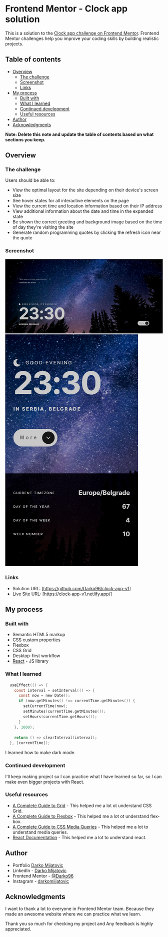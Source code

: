 # Frontend Mentor - Clock app solution

This is a solution to the [Clock app challenge on Frontend Mentor](https://www.frontendmentor.io/challenges/clock-app-LMFaxFwrM). Frontend Mentor challenges help you improve your coding skills by building realistic projects.

## Table of contents

- [Overview](#overview)
  - [The challenge](#the-challenge)
  - [Screenshot](#screenshot)
  - [Links](#links)
- [My process](#my-process)
  - [Built with](#built-with)
  - [What I learned](#what-i-learned)
  - [Continued development](#continued-development)
  - [Useful resources](#useful-resources)
- [Author](#author)
- [Acknowledgments](#acknowledgments)

**Note: Delete this note and update the table of contents based on what sections you keep.**

## Overview

### The challenge

Users should be able to:

- View the optimal layout for the site depending on their device's screen size
- See hover states for all interactive elements on the page
- View the current time and location information based on their IP address
- View additional information about the date and time in the expanded state
- Be shown the correct greeting and background image based on the time of day they're visiting the site
- Generate random programming quotes by clicking the refresh icon near the quote

### Screenshot

![](src/assets/screenshots/1.png)
![](src/assets/screenshots/2.png)

### Links

- Solution URL: [https://github.com/Darko96/clock-app-v1]
- Live Site URL: [https://clock-app-v1.netlify.app/]

## My process

### Built with

- Semantic HTML5 markup
- CSS custom properties
- Flexbox
- CSS Grid
- Desktop-first workflow
- [React](https://reactjs.org/) - JS library

### What I learned

```h
  useEffect(() => {
    const interval = setInterval(() => {
      const now = new Date();
      if (now.getMinutes() !== currentTime.getMinutes()) {
        setCurrentTime(now);
        setMinutes(currentTime.getMinutes());
        setHours(currentTime.getHours());
      }
    }, 1000);

    return () => clearInterval(interval);
  }, [currentTime]);
```

I learned how to make dark mode.

### Continued development

I'll keep making project so I can practice what I have learned so far, so I can make even bigger projects with React.

### Useful resources

- [A Complete Guide to Grid](https://css-tricks.com/snippets/css/complete-guide-grid/) - This helped me a lot ot understand CSS Grid.
- [A Complete Guide to Flexbox](https://css-tricks.com/snippets/css/a-guide-to-flexbox/) - This helped me a lot ot understand flex-box.
- [A Complete Guide to CSS Media Queries](https://css-tricks.com/a-complete-guide-to-css-media-queries/) - This helped me a lot to understand media queries.
- [React Documentation](https://react.dev/) - This helped me a lot to understand react.

## Author

- Portfolio [Darko Mijatovic](https://darko96.github.io/portfolio/)
- LinkedIn - [Darko Mijatovic](https://www.linkedin.com/in/darko-mijatovic-512384231/)
- Frontend Mentor - [@Darko96](https://www.frontendmentor.io/profile/Darko96)
- Instagram - [darkomiijatovic](https://www.instagram.com/darkomiijatovic/)

## Acknowledgments

I want to thank a lot to everyone in Frontend Mentor team. Because they made an awesome website where we can practice what we learn.

Thank you so much for checking my project and Any feedback is highly appreciated.
